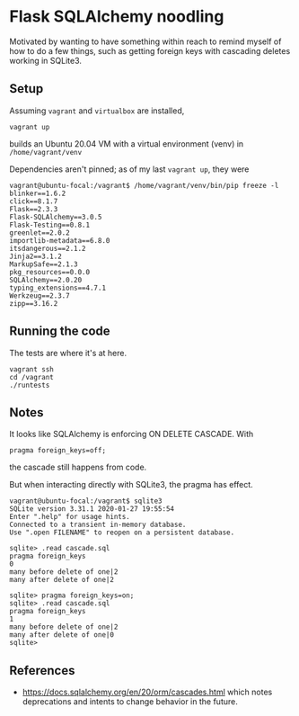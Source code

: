 # Flask SQLAlchemy noodling

Motivated by wanting to have something within reach to
remind myself of how to do a few things, such as getting
foreign keys with cascading deletes working in SQLite3.

## Setup

Assuming `vagrant` and `virtualbox` are installed,

    vagrant up

builds an Ubuntu 20.04 VM with a virtual environment (venv)
in `/home/vagrant/venv`

Dependencies aren't pinned; as of my last `vagrant up`, they were

    vagrant@ubuntu-focal:/vagrant$ /home/vagrant/venv/bin/pip freeze -l
    blinker==1.6.2
    click==8.1.7
    Flask==2.3.3
    Flask-SQLAlchemy==3.0.5
    Flask-Testing==0.8.1
    greenlet==2.0.2
    importlib-metadata==6.8.0
    itsdangerous==2.1.2
    Jinja2==3.1.2
    MarkupSafe==2.1.3
    pkg_resources==0.0.0
    SQLAlchemy==2.0.20
    typing_extensions==4.7.1
    Werkzeug==2.3.7
    zipp==3.16.2

## Running the code

The tests are where it's at here.

    vagrant ssh
    cd /vagrant
    ./runtests

## Notes

It looks like SQLAlchemy is enforcing ON DELETE CASCADE. With

    pragma foreign_keys=off;

the cascade still happens from code.

But when interacting directly with SQLite3, the pragma has effect.

	vagrant@ubuntu-focal:/vagrant$ sqlite3
	SQLite version 3.31.1 2020-01-27 19:55:54
	Enter ".help" for usage hints.
	Connected to a transient in-memory database.
	Use ".open FILENAME" to reopen on a persistent database.

	sqlite> .read cascade.sql
	pragma foreign_keys
	0
	many before delete of one|2
	many after delete of one|2
 
	sqlite> pragma foreign_keys=on;
	sqlite> .read cascade.sql
	pragma foreign_keys
	1
	many before delete of one|2
	many after delete of one|0
	sqlite> 

## References

  * https://docs.sqlalchemy.org/en/20/orm/cascades.html which notes deprecations and intents to
    change behavior in the future.
